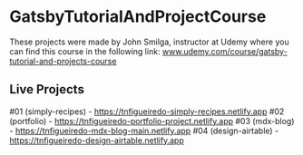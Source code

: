 # GatsbyTutorialAndProjectCourse

These projects were made by John Smilga, instructor at Udemy where you can find this course in the following link: www.udemy.com/course/gatsby-tutorial-and-projects-course

## Live Projects

#01 (simply-recipes) - https://tnfigueiredo-simply-recipes.netlify.app
#02 (portfolio) - https://tnfigueiredo-portfolio-project.netlify.app
#03 (mdx-blog) - https://tnfigueiredo-mdx-blog-main.netlify.app
#04 (design-airtable) - https://tnfigueiredo-design-airtable.netlify.app
